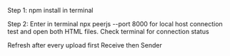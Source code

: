 Step 1: npm install in terminal

Step 2: Enter in terminal npx peerjs --port 8000 for local host connection test and open both HTML files. Check terminal for connection status

Refresh after every upload first Receive then Sender
